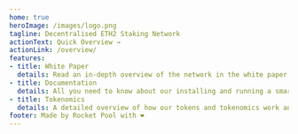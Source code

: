 ```yaml
---
home: true
heroImage: /images/logo.png
tagline: Decentralised ETH2 Staking Network
actionText: Quick Overview →
actionLink: /overview/
features:
- title: White Paper
  details: Read an in-depth overview of the network in the white paper, covers all areas in an easy to read manner.
- title: Documentation
  details: All you need to know about our installing and running a smart node + our javascript lib and smart contracts. 
- title: Tokenomics
  details: A detailed overview of how our tokens and tokenomics work and how they are used in the network.
footer: Made by Rocket Pool with ❤️
---
```


